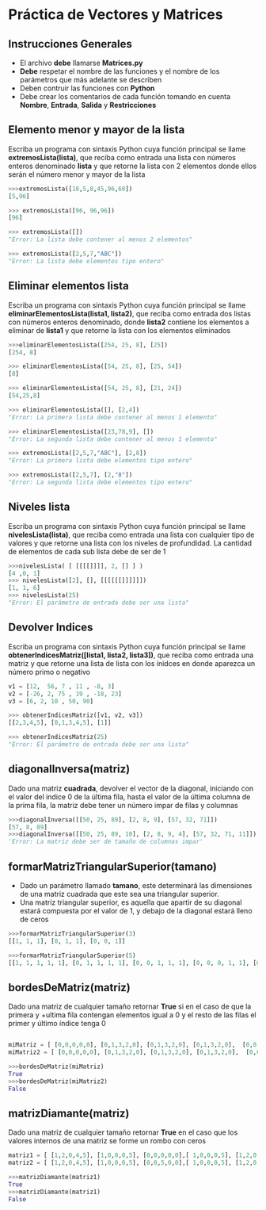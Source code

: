 # Práctica de Vectores y Matrices

## Instrucciones Generales
- El archivo **debe** llamarse **Matrices.py**
- **Debe** respetar el nombre de las funciones y el nombre de los parámetros que más adelante se describen
- Deben contruir las funciones con **Python**
- Debe crear los comentarios de cada función tomando en cuenta **Nombre**, **Entrada**, **Salida** y **Restricciones**

##	Elemento menor y mayor de la lista
Escriba un programa con sintaxis Python cuya función principal se llame **extremosLista(lista)**, que reciba como entrada una lista con números enteros denominado **lista** y que retorne la lista con 2 elementos donde ellos serán el número menor y mayor de la lista

```python
>>>extremosLista([18,5,8,45,96,60])
[5,96]

>>> extremosLista([96, 96,96])
[96]

>>> extremosLista([])
"Error: La lista debe contener al menos 2 elementos"

>>> extremosLista([2,5,7,"ABC"])
"Error: La lista debe elementos tipo entero"
```

##	Eliminar elementos lista
Escriba un programa con sintaxis Python cuya función principal se llame **eliminarElementosLista(lista1, lista2)**, que reciba como entrada dos listas con números enteros denominado, donde **lista2** contiene los elementos a eliminar de **lista1** y que retorne la lista con los elementos eliminados

```python
>>>eliminarElementosLista([254, 25, 8], [25])
[254, 8]

>>> eliminarElementosLista([54, 25, 8], [25, 54])
[8]

>>> eliminarElementosLista([54, 25, 8], [21, 24])
[54,25,8]

>>> eliminarElementosLista([], [2,4])
"Error: La primera lista debe contener al menos 1 elemento"

>>> eliminarElementosLista([23,78,9], [])
"Error: La segunda lista debe contener al menos 1 elemento"

>>> extremosLista([2,5,7,"ABC"], [2,8])
"Error: La primera lista debe elementos tipo entero"

>>> extremosLista([2,5,7], [2,"8"])
"Error: La segunda lista debe elementos tipo entero"

```
##	Niveles lista
Escriba un programa con sintaxis Python cuya función principal se llame **nivelesLista(lista)**, que reciba como entrada una lista con cualquier tipo de valores y que retorne una lista con los niveles de profundidad. La cantidad de elementos de cada sub lista debe de ser de 1

```python
>>>nivelesLista( [ [[[[]]]], 2, [] ] )
[4 ,0, 1]
>>> nivelesLista([2], [], [[[[[[]]]]]])
[1, 1, 6]
>>> nivelesLista(25)
"Error: El parámetro de entrada debe ser una lista"
```
##	Devolver Indices
Escriba un programa con sintaxis Python cuya función principal se llame **obtenerIndicesMatriz([lista1, lista2, lista3])**, que reciba como entrada una matriz y que retorne una lista de lista con los ínidces en donde aparezca un número primo o negativo

```python
v1 = [12,  56, 7 , 11 , -8, 3] 
v2 = [-26, 2, 75 , 19 , -18, 23] 
v3 = [6, 2, 10 , 50, 90] 

>>> obtenerIndicesMatriz([v1, v2, v3])
[[2,3,4,5], [0,1,3,4,5], [1]]

>>> obtenerIndicesMatriz(25)
"Error: El parámetro de entrada debe ser una lista"
```

## diagonalInversa(matriz)
Dado una matriz **cuadrada**, devolver el vector de la diagonal, iniciando con el valor del indice 0 de la última fila, hasta el valor de la última columna de la prima fila, la matriz debe tener un número impar de filas y columnas

```python
>>>diagonalInversa([[50, 25, 89], [2, 8, 9], [57, 32, 71]])
[57, 8, 89]
>>>diagonalInversa([[50, 25, 89, 10], [2, 8, 9, 4], [57, 32, 71, 11]])
'Error: La matriz debe ser de tamaño de columnas impar'
```
## formarMatrizTriangularSuperior(tamano)
- Dado un parámetro llamado **tamano**, este determinará las dimensiones de una matriz cuadrada que este sea una triangular superior. 
- Una matriz triangular superior, es aquella que apartir de su diagonal estará compuesta por el valor de 1, y debajo de la diagonal estará lleno de ceros

```python
>>>formarMatrizTriangularSuperior(3)
[[1, 1, 1], [0, 1, 1], [0, 0, 1]]

>>>formarMatrizTriangularSuperior(5)
[[1, 1, 1, 1, 1], [0, 1, 1, 1, 1], [0, 0, 1, 1, 1], [0, 0, 0, 1, 1], [0, 0, 0, 0, 1]]
```

## bordesDeMatriz(matriz)
Dado una matriz de cualquier tamaño retornar **True** si en el caso de que la primera y +ultima fila contengan elementos igual a 0 y el resto de las filas el primer y último índice tenga  0
```python

miMatriz = [ [0,0,0,0,0], [0,1,3,2,0], [0,1,3,2,0], [0,1,3,2,0],  [0,0,0,0,0]]
miMatriz2 = [ [0,0,0,0,0], [8,1,3,2,0], [0,1,3,2,0], [0,1,3,2,0],  [0,0,0,0,0]]

>>>bordesDeMatriz(miMatriz)
True
>>>bordesDeMatriz(miMatriz2)
False
```

## matrizDiamante(matriz)
Dado una matriz de cualquier tamaño retornar **True** en el caso que los valores internos de una matriz se forme un rombo con ceros

```python
matriz1 = [ [1,2,0,4,5], [1,0,0,0,5], [0,0,0,0,0],[ 1,0,0,0,5], [1,2,0,4,5]]
matriz2 = [ [1,2,0,4,5], [1,0,0,0,5], [0,0,5,0,0],[ 1,0,0,0,5], [1,2,0,4,5]]

>>>matrizDiamante(matriz1)
True
>>>matrizDiamante(matriz1)
False
```
